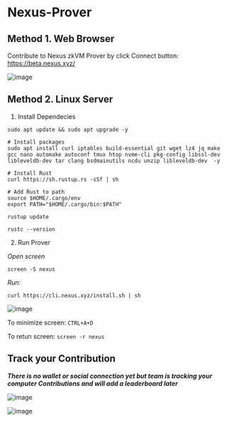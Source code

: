 # Nexus-Prover

## Method 1. Web Browser
Contribute to Nexus zkVM Prover by click Connect button: https://beta.nexus.xyz/

![image](https://github.com/user-attachments/assets/ec13a340-9c54-4419-a1fe-e3ad0855b9dd)


## Method 2. Linux Server
1. Install Dependecies
```console
sudo apt update && sudo apt upgrade -y
```
```console
# Install packages
sudo apt install curl iptables build-essential git wget lz4 jq make gcc nano automake autoconf tmux htop nvme-cli pkg-config libssl-dev libleveldb-dev tar clang bsdmainutils ncdu unzip libleveldb-dev  -y
```
```console
# Install Rust
curl https://sh.rustup.rs -sSf | sh
```
```console
# Add Rust to path
source $HOME/.cargo/env
export PATH="$HOME/.cargo/bin:$PATH"
```
```console
rustup update

rustc --version
```

2. Run Prover

*Open screen*
```console
screen -S nexus
```
*Run:*
```console
curl https://cli.nexus.xyz/install.sh | sh
```
![image](https://github.com/user-attachments/assets/6d79fad5-4153-4927-b3e2-559fe70fe5b5)

To minimize screen: `CTRL+A+D`

To retun screen: `screen -r nexus`


## Track your Contribution
***There is no wallet or social connection yet but team is tracking your computer Contributions and will add a leaderboard later***

![image](https://github.com/user-attachments/assets/9f8f86bd-a250-4b9e-834c-170a3f66f371)

![image](https://github.com/user-attachments/assets/6bf910e5-a9e0-443e-951a-bf828818fbfc)




